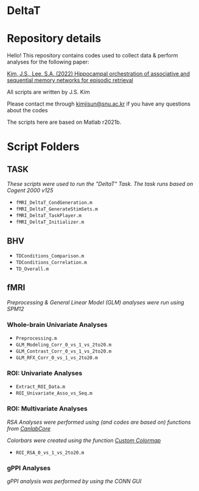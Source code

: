 # DeltaT

# Repository details
Hello!
This repository contains codes used to collect data & perform analyses for the following paper:

[Kim, J.S., Lee, S.A. (2022) Hippocampal orchestration of associative and sequential memory networks for episodic retrieval](https://drive.google.com/file/d/1eP4APrUKljEK1VQNjqVDwKhwZt8aEMkF/view?usp=sharing)

All scripts are written by J.S. Kim

Please contact me through kimjisun@snu.ac.kr if you have any questions about the codes

The scripts here are based on Matlab r2021b.

# Script Folders
## TASK
*These scripts were used to run the "DeltaT" Task. The task runs based on Cogent 2000 v125*

- `fMRI_DeltaT_CondGeneration.m`
- `fMRI_DeltaT_GenerateStimSets.m`
- `fMRI_DeltaT_TaskPlayer.m`
- `fMRI_DeltaT_Initializer.m`

## BHV

- `TDConditions_Comparison.m`
- `TDConditions_Correlation.m`
- `TD_Overall.m`

## fMRI
*Preprocessing & General Linear Model (GLM) analyses were run using SPM12*

### Whole-brain Univariate Analyses
- `Preprocessing.m`
- `GLM_Modeling_Corr_0_vs_1_vs_2to20.m`
- `GLM_Contrast_Corr_0_vs_1_vs_2to20.m`
- `GLM_RFX_Corr_0_vs_1_vs_2to20.m`

### ROI: Univariate Analyses

- `Extract_ROI_Data.m`
- `ROI_Univariate_Asso_vs_Seq.m`

### ROI: Multivariate Analyses

*RSA Analyses were performed using (and codes are based on) functions from [CanlabCore](https://www.mathworks.com/matlabcentral/fileexchange/72750-canlabcore?s_tid=FX_rc3_behav)*


*Colorbars were created using the function [Custom Colormap](https://www.mathworks.com/matlabcentral/fileexchange/69470-custom-colormap)*

- `ROI_RSA_0_vs_1_vs_2to20.m`

### gPPI Analyses
*gPPI analysis was performed by using the CONN GUI*

